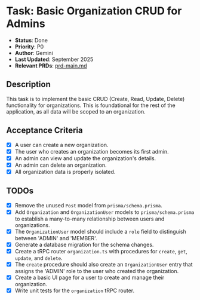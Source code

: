 # Task: Basic Organization CRUD for Admins

- **Status**: Done
- **Priority**: P0
- **Author**: Gemini
- **Last Updated**: September 2025
- **Relevant PRDs**: [prd-main.md](../product/prd-main.md)

## Description

This task is to implement the basic CRUD (Create, Read, Update, Delete) functionality for organizations. This is foundational for the rest of the application, as all data will be scoped to an organization.

## Acceptance Criteria

- [x] A user can create a new organization.
- [x] The user who creates an organization becomes its first admin.
- [x] An admin can view and update the organization's details.
- [x] An admin can delete an organization.
- [x] All organization data is properly isolated.

## TODOs

- [x] Remove the unused `Post` model from `prisma/schema.prisma`.
- [x] Add `Organization` and `OrganizationUser` models to `prisma/schema.prisma` to establish a many-to-many relationship between users and organizations.
- [x] The `OrganizationUser` model should include a `role` field to distinguish between 'ADMIN' and 'MEMBER'.
- [x] Generate a database migration for the schema changes.
- [x] Create a tRPC router `organization.ts` with procedures for `create`, `get`, `update`, and `delete`.
- [x] The `create` procedure should also create an `OrganizationUser` entry that assigns the 'ADMIN' role to the user who created the organization.
- [x] Create a basic UI page for a user to create and manage their organization.
- [x] Write unit tests for the `organization` tRPC router.
